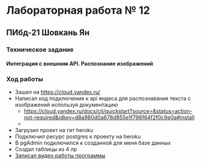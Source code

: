 # Лабораторная работа № 12
## ПИбд-21 Шовкань Ян
### Техническое задание
#### Интеграция с внешним API. Распознание изображений
### Ход работы
* Зашел на  https://cloud.yandex.ru/
* Написал код подключения к api яндеса для распознавания текста с изображений используя документацию 
    * https://cloud.yandex.ru/docs/cli/quickstart?source=&status=action-not-required&idkey=d8a980d0a678d855e1f796f64f2f0c9e0a#install
    *
* Загрузил проект на гит heroku 
* Подключил ресурс postgres к проекту на heroku
* В pgAdmin подключился к созданной для меня базе данных
* Создал таблицы из 4 лр 
* [Записал видео работы программы](https://drive.google.com/file/d/1iVViwgLwcZv2D8jySfO9SZVsX2zCaD2F/view?usp=sharing)
